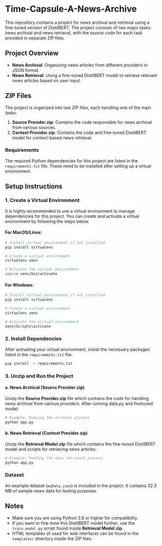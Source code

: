 # Time-Capsule-A-News-Archive

This repository contains a project for news archival and retrieval using a fine-tuned version of DistilBERT. The project consists of two major tasks: news archival and news retrieval, with the source code for each task provided in separate ZIP files.

## Project Overview

- **News Archival**: Organizing news articles from different providers in JSON format.
- **News Retrieval**: Using a fine-tuned DistilBERT model to retrieve relevant news articles based on user input.

## ZIP Files

The project is organized into two ZIP files, each handling one of the main tasks:

1. **Source Provider.zip**: Contains the code responsible for news archival from various sources.
2. **Context Provider.zip**: Contains the code and fine-tuned DistilBERT model for context-based news retrieval.

### Requirements

The required Python dependencies for this project are listed in the `requirements.txt` file. These need to be installed after setting up a virtual environment.

## Setup Instructions

### 1. Create a Virtual Environment
It is highly recommended to use a virtual environment to manage dependencies for this project. You can create and activate a virtual environment by following the steps below.

#### For MacOS/Linux:
```bash
# Install virtual environment if not installed
pip install virtualenv

# Create a virtual environment
virtualenv venv

# Activate the virtual environment
source venv/bin/activate
```

#### For Windows:
```bash
# Install virtual environment if not installed
pip install virtualenv

# Create a virtual environment
virtualenv venv

# Activate the virtual environment
venv\Scripts\activate
```

### 2. Install Dependencies

After activating your virtual environment, install the necessary packages listed in the `requirements.txt` file:

```bash
pip install -r requirements.txt
```

### 3. Unzip and Run the Project

#### a. News Archival (Source Provider.zip)
Unzip the **Source Provider.zip** file which contains the code for handling news archival from various providers. After running data.py and finetuned model:

```bash
# Example: Running the archival process
python app.py
```

#### b. News Retrieval (Context Provider.zip)
Unzip the **Retrieval Model.zip** file which contains the fine-tuned DistilBERT model and scripts for retrieving news articles.

```bash
# Example: Running the news retrieval process
python app.py
```

### Dataset

An example dataset (`myData.json`) is included in the project. It contains 32.3 MB of sample news data for testing purposes.

## Notes

- Make sure you are using Python 3.8 or higher for compatibility.
- If you want to fine-tune this DistilBERT model further, use the `train_model.py` script found inside **Retrieval Model.zip**.
- HTML templates (if used for web interface) can be found in the `templates/` directory inside the ZIP files.
